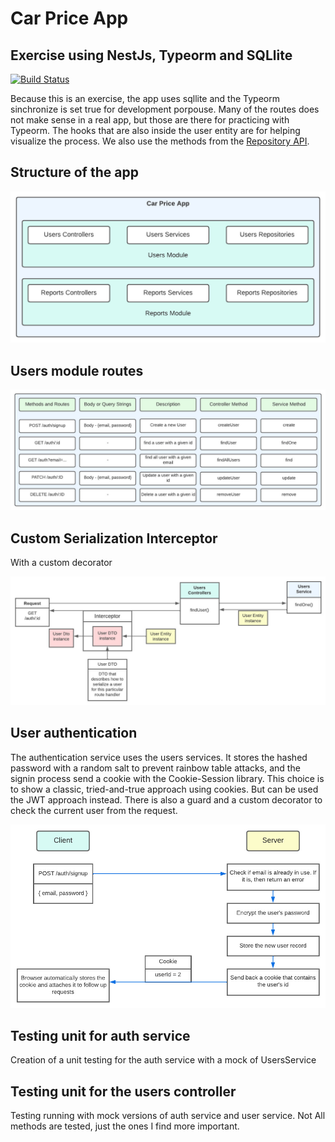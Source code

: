 # Car Price App
## Exercise using NestJs, Typeorm and SQLlite

[![Build Status](https://travis-ci.org/joemccann/dillinger.svg?branch=master)](https://travis-ci.org/joemccann/dillinger)

Because this is an exercise, the app uses sqllite and the Typeorm sinchronize is set true for development porpouse.
Many of the routes does not make sense in a real app, but those are there for practicing with Typeorm.
The hooks that are also inside the user entity are for helping visualize the process.
We also use the methods from the [Repository API](https://typeorm.io/repository-api).



## Structure of the app

![App Structure](readme-files/app-modules.jpeg)

## Users module routes

![User Routes](readme-files/user-module-routes.jpeg)

## Custom Serialization Interceptor
With a custom decorator

![User Interceptor](readme-files/user-interceptor.jpeg)

## User authentication
The authentication service uses the users services.
It stores the hashed password with a random salt to prevent rainbow table attacks, and the signin process send a cookie with the Cookie-Session library.
This choice is to show a classic, tried-and-true approach using cookies. But can be used the JWT approach instead.
There is also a guard and a custom decorator to check the current user from the request.

![Sign in](readme-files/signin-process.jpeg)

## Testing unit for auth service
Creation of a unit testing for the auth service with a mock of UsersService

## Testing unit for the users controller
Testing running with mock versions of auth service and user service.
Not All methods are tested, just the ones I find more important.